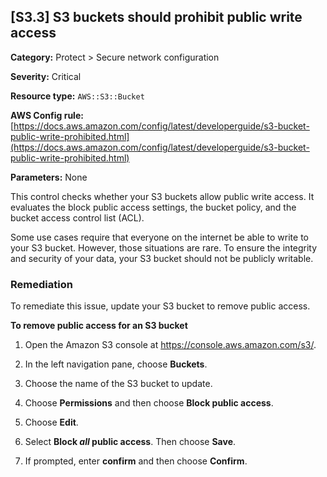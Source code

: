 ## \[S3\.3\] S3 buckets should prohibit public write access

**Category:** Protect > Secure network configuration

**Severity:** Critical

**Resource type:** `AWS::S3::Bucket`

**AWS Config rule:** [https://docs.aws.amazon.com/config/latest/developerguide/s3-bucket-public-write-prohibited.html](https://docs.aws.amazon.com/config/latest/developerguide/s3-bucket-public-write-prohibited.html) 

**Parameters:** None

This control checks whether your S3 buckets allow public write access\. It evaluates the block public access settings, the bucket policy, and the bucket access control list \(ACL\)\.

Some use cases require that everyone on the internet be able to write to your S3 bucket\. However, those situations are rare\. To ensure the integrity and security of your data, your S3 bucket should not be publicly writable\.

### Remediation<a name="s3-3-remediation"></a>

To remediate this issue, update your S3 bucket to remove public access\.

**To remove public access for an S3 bucket**

1. Open the Amazon S3 console at [https://console\.aws\.amazon\.com/s3/](https://console.aws.amazon.com/s3/)\.

1. In the left navigation pane, choose **Buckets**\.

1. Choose the name of the S3 bucket to update\.

1. Choose **Permissions** and then choose **Block public access**\.

1. Choose **Edit**\.

1. Select **Block *all* public access**\. Then choose **Save**\.

1. If prompted, enter **confirm** and then choose **Confirm**\.

